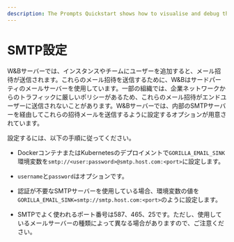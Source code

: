 ```yaml
---
description: The Prompts Quickstart shows how to visualise and debug the execution flow of your LLM chains and pipelines
---
```

# SMTP設定

W&Bサーバーでは、インスタンスやチームにユーザーを追加すると、メール招待が送信されます。これらのメール招待を送信するために、W&Bはサードパーティのメールサーバーを使用しています。一部の組織では、企業ネットワークからのトラフィックに厳しいポリシーがあるため、これらのメール招待がエンドユーザーに送信されないことがあります。W&Bサーバーでは、内部のSMTPサーバーを経由してこれらの招待メールを送信するように設定するオプションが用意されています。

設定するには、以下の手順に従ってください。

- DockerコンテナまたはKubernetesのデプロイメントで`GORILLA_EMAIL_SINK`環境変数を`smtp://<user:password>@smtp.host.com:<port>`に設定します。

- `username`と`password`はオプションです。

- 認証が不要なSMTPサーバーを使用している場合、環境変数の値を`GORILLA_EMAIL_SINK=smtp://smtp.host.com:<port>`のように設定します。

- SMTPでよく使われるポート番号は587、465、25です。ただし、使用しているメールサーバーの種類によって異なる場合がありますので、ご注意ください。